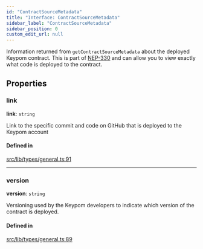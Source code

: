 ```yaml
---
id: "ContractSourceMetadata"
title: "Interface: ContractSourceMetadata"
sidebar_label: "ContractSourceMetadata"
sidebar_position: 0
custom_edit_url: null
---
```


Information returned from `getContractSourceMetadata` about the deployed Keypom contract. This is part of [NEP-330](https://nomicon.io/Standards/SourceMetadata) and
can allow you to view exactly what code is deployed to the contract.

## Properties

### link

 **link**: `string`

Link to the specific commit and code on GitHub that is deployed to the Keypom account

#### Defined in

[src/lib/types/general.ts:91](https://github.com/keypom/keypom-js/blob/f5507ba/src/lib/types/general.ts#L91)

___

### version

 **version**: `string`

Versioning used by the Keypom developers to indicate which version of the contract is deployed.

#### Defined in

[src/lib/types/general.ts:89](https://github.com/keypom/keypom-js/blob/f5507ba/src/lib/types/general.ts#L89)
